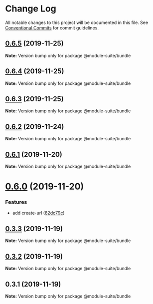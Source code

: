 # Change Log

All notable changes to this project will be documented in this file.
See [Conventional Commits](https://conventionalcommits.org) for commit guidelines.

## [0.6.5](https://github.com/zelzen/module-suite/compare/@module-suite/bundle@0.6.4...@module-suite/bundle@0.6.5) (2019-11-25)

**Note:** Version bump only for package @module-suite/bundle





## [0.6.4](https://github.com/zelzen/module-suite/compare/@module-suite/bundle@0.6.3...@module-suite/bundle@0.6.4) (2019-11-25)

**Note:** Version bump only for package @module-suite/bundle





## [0.6.3](https://github.com/zelzen/module-suite/compare/@module-suite/bundle@0.6.2...@module-suite/bundle@0.6.3) (2019-11-25)

**Note:** Version bump only for package @module-suite/bundle





## [0.6.2](https://github.com/zelzen/module-suite/compare/@module-suite/bundle@0.6.1...@module-suite/bundle@0.6.2) (2019-11-24)

**Note:** Version bump only for package @module-suite/bundle





## [0.6.1](https://github.com/zelzen/module-suite/compare/@module-suite/bundle@0.6.0...@module-suite/bundle@0.6.1) (2019-11-20)

**Note:** Version bump only for package @module-suite/bundle





# [0.6.0](https://github.com/zelzen/module-suite/compare/@module-suite/bundle@0.3.3...@module-suite/bundle@0.6.0) (2019-11-20)


### Features

* add create-url ([82dc79c](https://github.com/zelzen/module-suite/commit/82dc79cd4e1cba0173c52f2ea9bd31571be6161f))





## [0.3.3](https://github.com/zelzen/module-suite/compare/@module-suite/bundle@0.3.2...@module-suite/bundle@0.3.3) (2019-11-19)

**Note:** Version bump only for package @module-suite/bundle





## [0.3.2](https://github.com/zelzen/module-suite/compare/@module-suite/bundle@0.3.1...@module-suite/bundle@0.3.2) (2019-11-19)

**Note:** Version bump only for package @module-suite/bundle





## 0.3.1 (2019-11-19)

**Note:** Version bump only for package @module-suite/bundle
